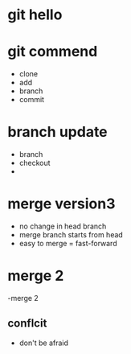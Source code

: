# git hello

# git commend
- clone
- add
- branch
- commit

# branch update
- branch
- checkout
- 

# merge version3
- no change in head branch
- merge branch starts from head
- easy to merge = fast-forward

# merge 2
-merge 2

## conflcit
- don't be afraid
